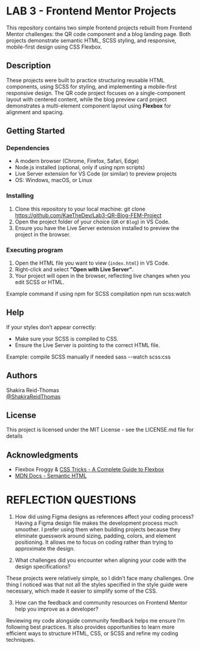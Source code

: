 # LAB 3 - Frontend Mentor Projects

This repository contains two simple frontend projects rebuilt from Frontend Mentor challenges: the QR code component and a blog landing page. Both projects demonstrate semantic HTML, SCSS styling, and responsive, mobile-first design using CSS Flexbox.

## Description

These projects were built to practice structuring reusable HTML components, using SCSS for styling, and implementing a mobile-first responsive design. The QR code project focuses on a single-component layout with centered content, while the blog preview card project demonstrates a multi-element component layout using **Flexbox** for alignment and spacing.

## Getting Started

### Dependencies

* A modern browser (Chrome, Firefox, Safari, Edge)
* Node.js installed (optional, only if using npm scripts)
* Live Server extension for VS Code (or similar) to preview projects
* OS: Windows, macOS, or Linux

### Installing

1. Clone this repository to your local machine:
git clone https://github.com/KaeTheDev/Lab3-QR-Blog-FEM-Project
2. Open the project folder of your choice (`QR` or `Blog`) in VS Code.
3. Ensure you have the Live Server extension installed to preview the project in the browser.

### Executing program

1. Open the HTML file you want to view (`index.html`) in VS Code.
2. Right-click and select **"Open with Live Server"**.
3. Your project will open in the browser, reflecting live changes when you edit SCSS or HTML.

Example command if using npm for SCSS compilation
npm run scss:watch

## Help

If your styles don’t appear correctly:  
* Make sure your SCSS is compiled to CSS.  
* Ensure the Live Server is pointing to the correct HTML file.

Example: compile SCSS manually if needed
sass --watch scss:css

## Authors

Shakira Reid-Thomas  
[@ShakiraReidThomas](https://github.com/kaethedev)

## License

This project is licensed under the MIT License - see the LICENSE.md file for details

## Acknowledgments

* Flexbox Froggy & [CSS Tricks - A Complete Guide to Flexbox](https://css-tricks.com/snippets/css/a-guide-to-flexbox/)  
* [MDN Docs - Semantic HTML](https://developer.mozilla.org/en-US/docs/Glossary/Semantics)  


# REFLECTION QUESTIONS

1. How did using Figma designs as references affect your coding process?
Having a Figma design file makes the development process much smoother. I prefer using them when building projects because they eliminate guesswork around sizing, padding, colors, and element positioning. It allows me to focus on coding rather than trying to approximate the design.

2. What challenges did you encounter when aligning your code with the design specifications?

These projects were relatively simple, so I didn’t face many challenges. One thing I noticed was that not all the styles specified in the style guide were necessary, which made it easier to simplify some of the CSS.

3. How can the feedback and community resources on Frontend Mentor help you improve as a developer?

Reviewing my code alongside community feedback helps me ensure I’m following best practices. It also provides opportunities to learn more efficient ways to structure HTML, CSS, or SCSS and refine my coding techniques.